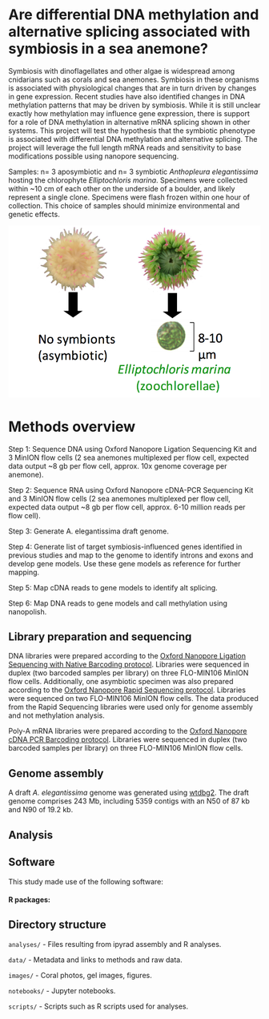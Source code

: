 # Are differential DNA methylation and alternative splicing associated with symbiosis in a sea anemone?


Symbiosis with dinoflagellates and other algae is widespread among cnidarians such as corals and sea anemones. Symbiosis in these organisms is associated with physiological changes that are in turn driven by changes in gene expression. Recent studies have also identified changes in DNA methylation patterns that may be driven by symbiosis. While it is still unclear exactly how methylation may influence gene expression, there is support for a role of DNA methylation in alternative mRNA splicing shown in other systems. This project will test the hypothesis that the symbiotic phenotype is associated with differential DNA methylation and alternative splicing. The project will leverage the full length mRNA reads and sensitivity to base modifications possible using nanopore sequencing.

Samples: n= 3 aposymbiotic and n= 3 symbiotic _Anthopleura elegantissima_ hosting the chlorophyte _Elliptochloris marina_. Specimens were collected within ~10 cm of each other on the underside of a boulder, and likely represent a single clone. Specimens were flash frozen within one hour of collection. This choice of samples should minimize environmental and genetic effects.

![_Anthopleura_](./images/titleimage.png)

# Methods overview

Step 1: Sequence DNA using Oxford Nanopore Ligation Sequencing Kit and 3 MinION flow cells (2 sea anemones multiplexed per flow cell, expected data output ~8 gb per flow cell, approx. 10x genome coverage per anemone).

Step 2: Sequence RNA using Oxford Nanopore cDNA-PCR Sequencing Kit and 3 MinION flow cells (2 sea anemones multiplexed per flow cell, expected data output ~8 gb per flow cell, approx. 6-10 million reads per flow cell).

Step 3: Generate A. elegantissima draft genome.

Step 4: Generate list of target symbiosis-influenced genes identified in previous studies and map to the genome to identify introns and exons and develop gene models. Use these gene models as reference for further mapping.

Step 5: Map cDNA reads to gene models to identify alt splicing.

Step 6: Map DNA reads to gene models and call methylation using nanopolish.  


## Library preparation and sequencing

DNA libraries were prepared according to the [Oxford Nanopore Ligation Sequencing with Native Barcoding protocol](./1D-Native-barcoding-genomic-DNA-with-EXP-NBD103-and-SQK-LSK109.pdf). Libraries were sequenced in duplex (two barcoded samples per library) on three FLO-MIN106 MinION flow cells. Additionally, one asymbiotic specimen was also prepared according to the [Oxford Nanopore Rapid Sequencing protocol](./rapid-sequencing-sqk-rad004-RSE_9046_v1_revB_17Nov2017.pdf). Libraries were sequenced on two FLO-MIN106 MinION flow cells. The data produced from the Rapid Sequencing libraries were used only for genome assembly and not methylation analysis.

Poly-A mRNA libraries were prepared according to the [Oxford Nanopore cDNA PCR Barcoding protocol](./cDNA-PCR-Barcoding-SQK-PCS108-with-SQK-PBK004.pdf). Libraries were sequenced in duplex (two barcoded samples per library) on three FLO-MIN106 MinION flow cells.


## Genome assembly 

A draft _A. elegantissima_ genome was generated using [wtdbg2](https://github.com/ruanjue/wtdbg2). The draft genome comprises 243 Mb, including 5359 contigs with an N50 of 87 kb and N90 of 19.2 kb. 

## Analysis 




## Software

This study made use of the following software:



#### R packages:



## Directory structure


`analyses/` - Files resulting from ipyrad assembly and R analyses.

`data/` -  Metadata and links to methods and raw data.

`images/` - Coral photos, gel images, figures.

`notebooks/` - Jupyter notebooks.

`scripts/` - Scripts such as R scripts used for analyses.
